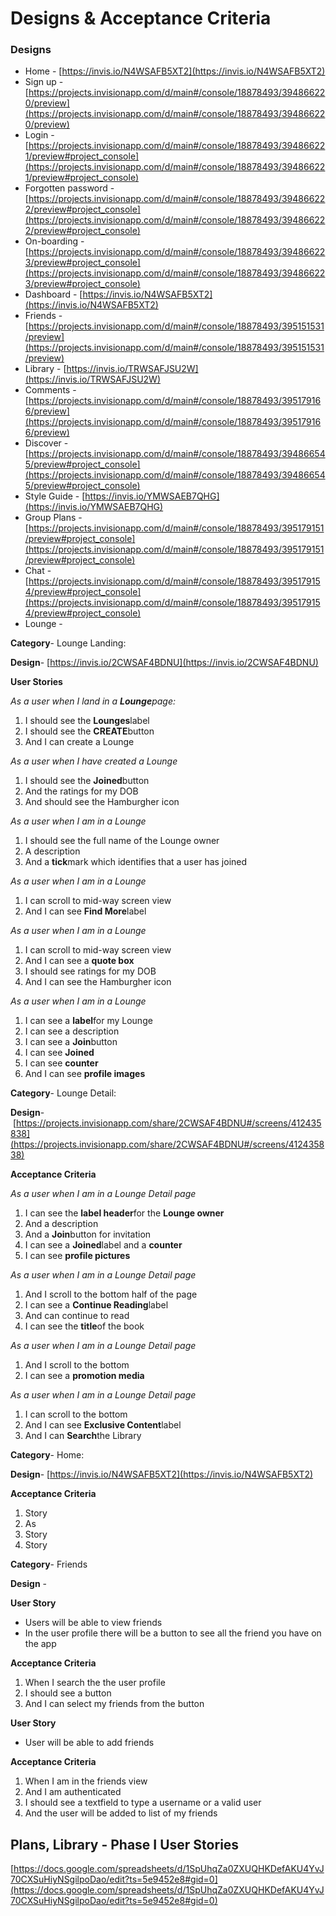# Designs & Acceptance Criteria

### Designs

- Home - 
[https://invis.io/N4WSAFB5XT2](https://invis.io/N4WSAFB5XT2)
- Sign up - 
[https://projects.invisionapp.com/d/main#/console/18878493/394866220/preview](https://projects.invisionapp.com/d/main#/console/18878493/394866220/preview)
- Login - 
[https://projects.invisionapp.com/d/main#/console/18878493/394866221/preview#project_console](https://projects.invisionapp.com/d/main#/console/18878493/394866221/preview#project_console)
- Forgotten password - 
[https://projects.invisionapp.com/d/main#/console/18878493/394866222/preview#project_console](https://projects.invisionapp.com/d/main#/console/18878493/394866222/preview#project_console)
- On-boarding - 
[https://projects.invisionapp.com/d/main#/console/18878493/394866223/preview#project_console](https://projects.invisionapp.com/d/main#/console/18878493/394866223/preview#project_console)
- Dashboard - 
[https://invis.io/N4WSAFB5XT2](https://invis.io/N4WSAFB5XT2)
- Friends - 
[https://projects.invisionapp.com/d/main#/console/18878493/395151531/preview](https://projects.invisionapp.com/d/main#/console/18878493/395151531/preview)
- Library - 
[https://invis.io/TRWSAFJSU2W](https://invis.io/TRWSAFJSU2W)
- Comments - 
[https://projects.invisionapp.com/d/main#/console/18878493/395179166/preview](https://projects.invisionapp.com/d/main#/console/18878493/395179166/preview)
- Discover - 
[https://projects.invisionapp.com/d/main#/console/18878493/394866545/preview#project_console](https://projects.invisionapp.com/d/main#/console/18878493/394866545/preview#project_console)
- Style Guide - 
[https://invis.io/YMWSAEB7QHG](https://invis.io/YMWSAEB7QHG)
- Group Plans - 
[https://projects.invisionapp.com/d/main#/console/18878493/395179151/preview#project_console](https://projects.invisionapp.com/d/main#/console/18878493/395179151/preview#project_console)
- Chat - 
[https://projects.invisionapp.com/d/main#/console/18878493/395179154/preview#project_console](https://projects.invisionapp.com/d/main#/console/18878493/395179154/preview#project_console)
- Lounge -

**Category**- Lounge Landing:

**Design**- [https://invis.io/2CWSAF4BDNU](https://invis.io/2CWSAF4BDNU)

**User Stories** 

*As a user when I land in a **Lounge**page:*

1. I should see the **Lounges**label
2. I should see the **CREATE**button
3. And I can create a Lounge

*As a user when I have created a Lounge*

1. I should see the **Joined**button
2. And the ratings for my DOB
3. And should see the Hamburgher icon

*As a user when I am in a Lounge*

1. I should see the full name of the Lounge owner
2. A description
3. And a **tick**mark which identifies that a user has joined

*As a user when I am in a Lounge*

1. I can scroll to mid-way screen view
2. And I can see **Find More**label

*As a user when I am in a Lounge*

1. I can scroll to mid-way screen view
2. And I can see a **quote box**
3. I should see ratings for my DOB
4. And I can see the Hamburgher icon

*As a user when I am in a Lounge*

1. I can see a **label**for my Lounge
2. I can see a description
3. I can see a **Join**button
4. I can see **Joined**
5. I can see **counter**
6. And I can see **profile images**

**Category**- Lounge Detail:

**Design**- [https://projects.invisionapp.com/share/2CWSAF4BDNU#/screens/412435838](https://projects.invisionapp.com/share/2CWSAF4BDNU#/screens/412435838)

**Acceptance Criteria**

*As a user when I am in a Lounge Detail page*

1. I can see the **label header**for the **Lounge owner**
2. And a description
3. And a **Join**button for invitation
4. I can see a **Joined**label and a **counter**
5. I can see **profile pictures**

*As a user when I am in a Lounge Detail page*

1. And I scroll to the bottom half of the page
2. I can see a **Continue Reading**label
3. And can continue to read
4. I can see the **title**of the book

*As a user when I am in a Lounge Detail page*

1. And I scroll to the bottom
2. I can see a **promotion media**

*As a user when I am in a Lounge Detail page*

1. I can scroll to the bottom
2. And I can see **Exclusive Content**label
3. And I can **Search**the Library

**Category**- Home:

**Design**- [https://invis.io/N4WSAFB5XT2](https://invis.io/N4WSAFB5XT2)

**Acceptance Criteria**

1. Story
2. As
3. Story
4. Story

**Category**- Friends

**Design** - 

**User Story** 

- Users will be able to view friends
- In the user profile there will be a button to see all the friend you have on the app

**Acceptance Criteria**

1. When I search the the user profile 
2. I should see a  button 
3. And I can select my friends from the button

**User Story**

- User will be able to add friends

**Acceptance Criteria**

1. When I am in the friends view
2. And I am authenticated
3. I should see a textfield to type a username or a valid user
4. And the user will be added to list of my friends

## Plans, Library - Phase I User Stories

[https://docs.google.com/spreadsheets/d/1SpUhqZa0ZXUQHKDefAKU4YvJ70CXSuHiyNSgilpoDao/edit?ts=5e9452e8#gid=0](https://docs.google.com/spreadsheets/d/1SpUhqZa0ZXUQHKDefAKU4YvJ70CXSuHiyNSgilpoDao/edit?ts=5e9452e8#gid=0)
